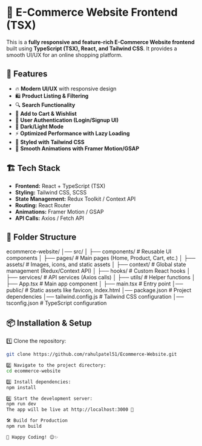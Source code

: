 # 🛒 E-Commerce Website Frontend (TSX)

This is a **fully responsive and feature-rich E-Commerce Website frontend** built using **TypeScript (TSX), React, and Tailwind CSS**. It provides a smooth UI/UX for an online shopping platform.

## 🚀 Features
- 🔥 **Modern UI/UX** with responsive design  
- 🛍 **Product Listing & Filtering**  
- 🔍 **Search Functionality**  
- 🛒 **Add to Cart & Wishlist**  
- 🔐 **User Authentication (Login/Signup UI)**  
- 🌙 **Dark/Light Mode**  
- ⚡ **Optimized Performance with Lazy Loading**  
- 🎨 **Styled with Tailwind CSS**  
- 🔄 **Smooth Animations with Framer Motion/GSAP**  

## 🏗️ Tech Stack
- **Frontend:** React + TypeScript (TSX)  
- **Styling:** Tailwind CSS, SCSS  
- **State Management:** Redux Toolkit / Context API  
- **Routing:** React Router  
- **Animations:** Framer Motion / GSAP  
- **API Calls:** Axios / Fetch API  

## 📂 Folder Structure

ecommerce-website/ │── src/ │ ├── components/ # Reusable UI components │ ├── pages/ # Main pages (Home, Product, Cart, etc.) │ ├── assets/ # Images, icons, and static assets │ ├── context/ # Global state management (Redux/Context API) │ ├── hooks/ # Custom React hooks │ ├── services/ # API services (Axios calls) │ ├── utils/ # Helper functions │ ├── App.tsx # Main app component │ ├── main.tsx # Entry point │── public/ # Static assets like favicon, index.html │── package.json # Project dependencies │── tailwind.config.js # Tailwind CSS configuration │── tsconfig.json # TypeScript configuration


## 📦 Installation & Setup
1️⃣ Clone the repository:  
```sh
git clone https://github.com/rahulpatel51/Ecommerce-Website.git

2️⃣ Navigate to the project directory:
cd ecommerce-website

3️⃣ Install dependencies:
npm install

4️⃣ Start the development server:
npm run dev
The app will be live at http://localhost:3000 🎉

🛠️ Build for Production
npm run build

🚀 Happy Coding! 😊✨



